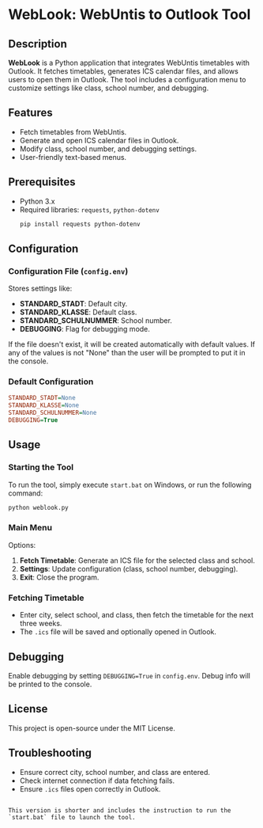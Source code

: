 # WebLook: WebUntis to Outlook Tool

## Description
**WebLook** is a Python application that integrates WebUntis timetables with Outlook. It fetches timetables, generates ICS calendar files, and allows users to open them in Outlook. The tool includes a configuration menu to customize settings like class, school number, and debugging.

## Features
- Fetch timetables from WebUntis.
- Generate and open ICS calendar files in Outlook.
- Modify class, school number, and debugging settings.
- User-friendly text-based menus.

## Prerequisites
- Python 3.x
- Required libraries: `requests`, `python-dotenv`
  ```bash
  pip install requests python-dotenv

## Configuration
### Configuration File (`config.env`)
Stores settings like:
- **STANDARD_STADT**: Default city.
- **STANDARD_KLASSE**: Default class.
- **STANDARD_SCHULNUMMER**: School number.
- **DEBUGGING**: Flag for debugging mode.

If the file doesn't exist, it will be created automatically with default values.
If any of the values is not "None" than the user will be prompted to put it in the console.

### Default Configuration
```ini
STANDARD_STADT=None
STANDARD_KLASSE=None
STANDARD_SCHULNUMMER=None
DEBUGGING=True
```

## Usage
### Starting the Tool
To run the tool, simply execute `start.bat` on Windows, or run the following command:
```bash
python weblook.py
```

### Main Menu
Options:
1. **Fetch Timetable**: Generate an ICS file for the selected class and school.
2. **Settings**: Update configuration (class, school number, debugging).
3. **Exit**: Close the program.

### Fetching Timetable
- Enter city, select school, and class, then fetch the timetable for the next three weeks.
- The `.ics` file will be saved and optionally opened in Outlook.

## Debugging
Enable debugging by setting `DEBUGGING=True` in `config.env`. Debug info will be printed to the console.

## License
This project is open-source under the MIT License.

## Troubleshooting
- Ensure correct city, school number, and class are entered.
- Check internet connection if data fetching fails.
- Ensure `.ics` files open correctly in Outlook.

```

This version is shorter and includes the instruction to run the `start.bat` file to launch the tool.
